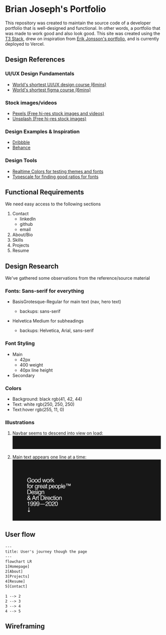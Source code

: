 <!-- Markdown cheat sheet for reference:
https://github.com/adam-p/markdown-here/wiki/markdown-cheatsheet -->

# Brian Joseph's Portfolio
This repository was created to maintain the source code of a developer portfolio that is well-designed and functional. In other words, a portfolio that was made to work good and also look good. This site was created using the [T3 Stack](https://create.t3.gg/), drew on inspiration from [Erik Jonsson's portfolio](https://erikjonsson.se/), and is currently deployed to Vercel.


## Design References
### UI/UX Design Fundamentals
- [World's shortest UI/UX design course (6mins)](https://www.youtube.com/watch?v=wIuVvCuiJhU)
- [World's shortest figma course (6mins)](https://www.youtube.com/watch?v=1pW_sk-2y40)

### Stock images/videos
- [Pexels (Free hi-res stock images and videos)](https://dribbble.com/)
- [Unsplash (Free hi-res stock images)](https://unsplash.com/)

### Design Examples & Inspiration
- [Dribbble](https://dribbble.com/)
- [Behance](https://www.behance.net/)

### Design Tools
- [Realtime Colors for testing themes and fonts](https://www.realtimecolors.com/)
- [Typescale for finding good ratios for fonts](https://typescale.com/)
  
  
## Functional Requirements
We need easy access to the following sections

1. Contact
   - linkedIn
   - github
   - email
2. About/Bio
3. Skills
4. Projects
5. Resume


## Design Research 
We've gathered some observations from the reference/source material

### Fonts: Sans-serif for everything
  - BasisGrotesque-Regular for main text (nav, hero text)
    - backups: sans-serif

  - Helvetica Medium for subheadings
    - backups: Helvetica, Arial, sans-serif

### Font Styling
- Main
  - 42px
  - 400 weight 
  - 40px line height
- Secondary
  

### Colors
- Background: black rgb(41, 42, 44)
- Text: white rgb(250, 250, 250)
- Text:hover rgb(255, 11, 0)

### Illustrations

1. Navbar seems to descend into view on load:
![navbar](assets/images/erik-jonsson-navbar-animation.gif)

1. Main text appears one line at a time:
![Main text](assets/images/erik-jonsson-main-animation.gif)



## User flow

```mermaid
---
title: User's journey though the page
---
flowchart LR
1[Homepage]
2[About]
3[Projects]
4[Resume]
5[Contact]

1 --> 2
2 --> 3
3 --> 4
4 --> 5
```

## Wireframing
